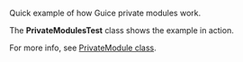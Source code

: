 Quick example of how Guice private modules work.

The **PrivateModulesTest** class shows the example in action.

For more info, see
[PrivateModule class](http://google-guice.googlecode.com/git-history/3.0/javadoc/com/google/inject/PrivateModule.html).

